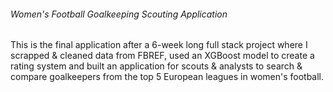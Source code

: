 ###### Women's Football Goalkeeping Scouting Application
This is the final application after a 6-week long full stack project where I scrapped & cleaned data from FBREF, used an XGBoost model to create a rating system and built an application for scouts & analysts to search & compare goalkeepers from the top 5 European leagues in women's football.
